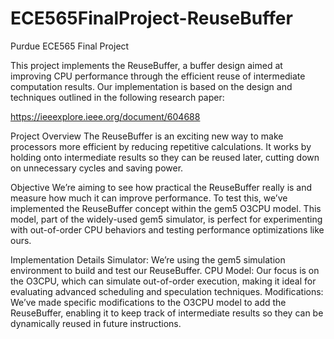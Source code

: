 # ECE565FinalProject-ReuseBuffer

Purdue ECE565 Final Project

This project implements the ReuseBuffer, a buffer design aimed at improving CPU performance through the efficient reuse of intermediate computation results. Our implementation is based on the design and techniques outlined in the following research paper:

https://ieeexplore.ieee.org/document/604688

Project Overview
The ReuseBuffer is an exciting new way to make processors more efficient by reducing repetitive calculations. It works by holding onto intermediate results so they can be reused later, cutting down on unnecessary cycles and saving power.

Objective
We’re aiming to see how practical the ReuseBuffer really is and measure how much it can improve performance. To test this, we’ve implemented the ReuseBuffer concept within the gem5 O3CPU model. This model, part of the widely-used gem5 simulator, is perfect for experimenting with out-of-order CPU behaviors and testing performance optimizations like ours.

Implementation Details
Simulator: We’re using the gem5 simulation environment to build and test our ReuseBuffer.
CPU Model: Our focus is on the O3CPU, which can simulate out-of-order execution, making it ideal for evaluating advanced scheduling and speculation techniques.
Modifications: We’ve made specific modifications to the O3CPU model to add the ReuseBuffer, enabling it to keep track of intermediate results so they can be dynamically reused in future instructions.

